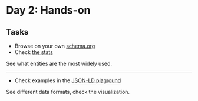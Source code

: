 # Day 2: Hands-on

## Tasks


* Browse on your own [schema.org](https://www.schema.org)
* Check [the stats](https://webdatacommons.org/structureddata/2024-12/stats/schema_org_subsets.html)

See what entities are the most widely used.

---

* Check examples in the [JSON-LD plaground](https://json-ld.org/playground/)

See different data formats, check the visualization.

